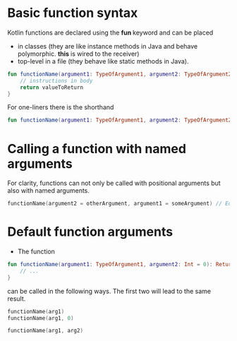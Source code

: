 # Basic function syntax

Kotlin functions are declared using the <b> fun </b> keyword and can be placed
+ in classes (they are like instance methods in Java and behave polymorphic. <b> this </b> is wired to the receiver)
+ top-level in a file (they behave like static methods in Java). 

```kotlin
fun functionName(argument1: TypeOfArgument1, argument2: TypeOfArgument2): ReturnType {
    // instructions in body
    return valueToReturn
}
```

For one-liners there is the shorthand

```kotlin
fun functionName(argument1: TypeOfArgument1, argument2: TypeOfArgument2) = valueToReturn
```

# Calling a function with named arguments

For clarity, functions can not only be called with positional arguments but also with named arguments.

```kotlin
functionName(argument2 = otherArgument, argument1 = someArgument) // Equivalent to functionName(argument1, argument2)
```

# Default function arguments

+ The function
```kotlin
fun functionName(argument1: TypeOfArgument1, argument2: Int = 0): ReturnType {
    // ...
}
```
can be called in the following ways. The first two will lead to the same result.
```kotlin
functionName(arg1)
functionName(arg1, 0)

functionName(arg1, arg2)
```

